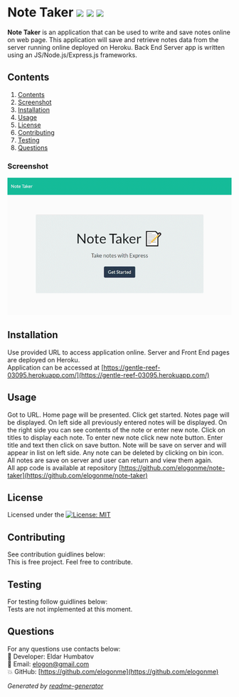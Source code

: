 # Note Taker  <img src="https://img.shields.io/badge/javascript%20-%23323330.svg?&style=for-the-badge&logo=javascript&logoColor=%23F7DF1E"/> <img src="https://img.shields.io/badge/node.js%20-%2343853D.svg?&style=for-the-badge&logo=node.js&logoColor=white"/> <img src="https://img.shields.io/badge/express.js%20-%23404d59.svg?&style=for-the-badge"/>

  **Note Taker** is an application that can be used to write and save notes online on web page. This application will save and retrieve notes data from the server running online deployed on Heroku. Back End Server app is written using an JS/Node.js/Express.js frameworks.
  
## Contents

1. [Contents](#contents)
2. [Screenshot](#screenshot)
3. [Installation](#installation)
4. [Usage](#usage)
5. [License](#license)
6. [Contributing](#contributing)
7. [Testing](#testing)
8. [Questions](#questions)

### Screenshot
![Demo screenshot 1](/public/assets/img/demo.gif)

## Installation

Use provided URL to access application online. Server and Front End pages are deployed on Heroku.  
Application can be accessed at [https://gentle-reef-03095.herokuapp.com/](https://gentle-reef-03095.herokuapp.com/)

## Usage

Got to URL. Home page will be presented. Click get started. Notes page will be displayed. On left side all previously entered notes will be displayed. On the right side you can see contents of the note or enter new note. Click on titles to display each note. To enter new note click new note button. Enter title and text then click on save button. Note will be save on server and will appear in list on left side. Any note can be deleted by clicking on bin icon. All notes are save on server and user can return and view them again.  
All app code is available at repository [https://github.com/elogonme/note-taker](https://github.com/elogonme/note-taker)

## License

Licensed under the [![License: MIT](https://img.shields.io/badge/License-MIT-yellow.svg)](https://opensource.org/licenses/MIT)

## Contributing

See contribution guidlines below:  
This is free project. Feel free to contribute.

## Testing

For testing follow guidlines below:  
Tests are not implemented at this moment.

## Questions

For any questions use contacts below:  
        :construction_worker: Developer: Eldar Humbatov  
        :email: Email: [elogon@gmail.com](mailto:elogon@gmail.com)  
        :boom: GitHub: [https://github.com/elogonme](https://github.com/elogonme)
  
  *Generated by [readme-generator](https://github.com/elogonme/readme-generator/)*
  